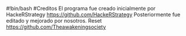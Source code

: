 #!bin/bash
#Creditos
El programa fue creado inicialmente por 
HackeRStrategy
https://github.com/HackeRStrategy
Posteriormente fue editado y mejorado por nosotros.
Reset
https://github.com/Theawakeningsociety
